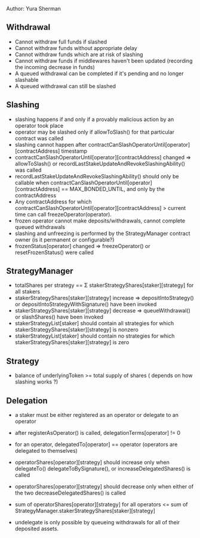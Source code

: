 Author: Yura Sherman



## Withdrawal

- Cannot withdraw full funds if slashed
- Cannot withdraw funds without appropriate delay
- Cannot withdraw funds which are at risk of slashing
- Cannot withdraw funds if middlewares haven't been updated (recording the incoming decrease in funds)
- A queued withdrawal can be completed if it's pending and no longer slashable
- A queued withdrawal can still be slashed

## Slashing

- slashing happens if and only if a provably malicious action by an operator took place
- operator may be slashed only if allowToSlash() for that particular contract was called
- slashing cannot happen after contractCanSlashOperatorUntil[operator][contractAddress] timestamp
- contractCanSlashOperatorUntil[operator][contractAddress] changed  => allowToSlash() or recordLastStakeUpdateAndRevokeSlashingAbility() was called
- recordLastStakeUpdateAndRevokeSlashingAbility() should only be callable when contractCanSlashOperatorUntil[operator][contractAddress] == MAX_BONDED_UNTIL, and only by the contractAddress
- Any contractAddress for which contractCanSlashOperatorUntil[operator][contractAddress] > current time can call freezeOperator(operator).
- frozen operator cannot make deposits/withdrawals, cannot complete queued withdrawals
- slashing and unfreezing is performed by the StrategyManager contract owner (is it permanent or configurable?)
- frozenStatus[operator] changed => freezeOperator() or resetFrozenStatus() were called


## StrategyManager

- totalShares per strategy == Σ stakerStrategyShares[staker][strategy] for all stakers
- stakerStrategyShares[staker][strategy] increase => depositIntoStrategy() or depositIntoStrategyWithSignature() have been invoked
- stakerStrategyShares[staker][strategy] decrease => queueWithdrawal() or slashShares() have been invoked
- stakerStrategyList[staker] should contain all strategies for which stakerStrategyShares[staker][strategy] is nonzero
- stakerStrategyList[staker] should contain no strategies for which stakerStrategyShares[staker][strategy] is zero

## Strategy

- balance of underlyingToken >= total supply of shares ( depends on how slashing works ?)

## Delegation

- a staker must be either registered as an operator or delegate to an operator
- after registerAsOperator() is called, delegationTerms[operator] != 0
- for an operator, delegatedTo[operator] == operator (operators are delegated to themselves)
- operatorShares[operator][strategy] should increase only when delegateTo() delegateToBySignature(), or increaseDelegatedShares() is called
- operatorShares[operator][strategy] should decrease only when either of the two decreaseDelegatedShares() is called
- sum of operatorShares[operator][strategy] for all operators <= sum of StrategyManager.stakerStrategyShares[staker][strategy]

- undelegate is only possible by queueing withdrawals for all of their deposited assets.
